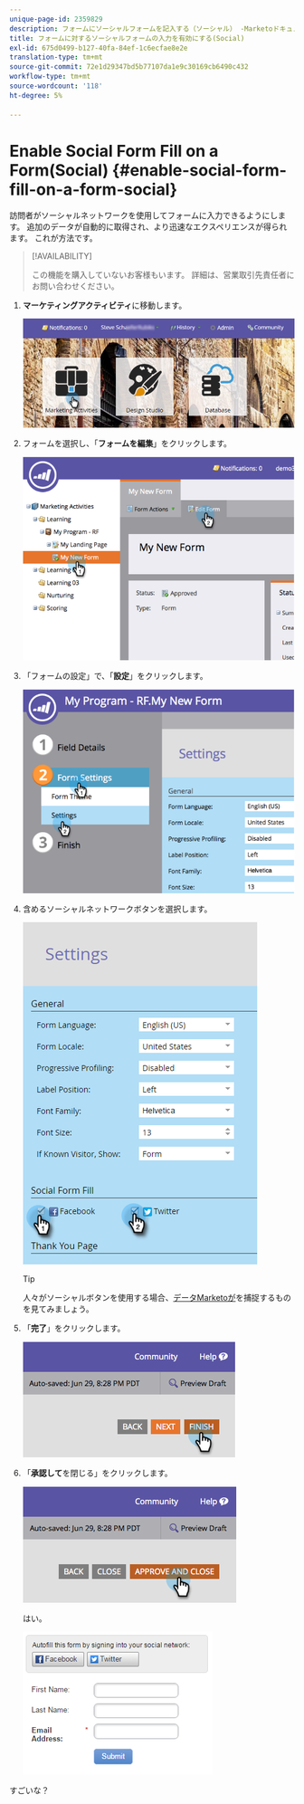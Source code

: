```yaml
---
unique-page-id: 2359829
description: フォームにソーシャルフォームを記入する（ソーシャル） -Marketoドキュメント — 製品ドキュメント
title: フォームに対するソーシャルフォームの入力を有効にする(Social)
exl-id: 675d0499-b127-40fa-84ef-1c6ecfae8e2e
translation-type: tm+mt
source-git-commit: 72e1d29347bd5b77107da1e9c30169cb6490c432
workflow-type: tm+mt
source-wordcount: '118'
ht-degree: 5%

---
```


# Enable Social Form Fill on a Form(Social) {#enable-social-form-fill-on-a-form-social}

訪問者がソーシャルネットワークを使用してフォームに入力できるようにします。 追加のデータが自動的に取得され、より迅速なエクスペリエンスが得られます。 これが方法です。

>[!AVAILABILITY]
>
>この機能を購入していないお客様もいます。  詳細は、営業取引先責任者にお問い合わせください。

1. **マーケティングアクティビティ**&#x200B;に移動します。

   ![](assets/login-marketing-activities-3.png)

1. フォームを選択し、「**フォームを編集**」をクリックします。

   ![](assets/image2014-9-15-16-3a35-3a54.png)

1. 「フォームの設定」で、「**設定**」をクリックします。

   ![](assets/image2014-9-15-16-3a36-3a4.png)

1. 含めるソーシャルネットワークボタンを選択します。

   ![](assets/image2016-4-28-16-3a38-3a58.png)

   >[!TIP]
   >
   >人々がソーシャルボタンを使用する場合、[データMarketoが](/help/marketo/product-docs/demand-generation/social/social-functions/manage-social-profile-data.md)を捕捉するものを見てみましょう。

1. 「**完了**」をクリックします。

   ![](assets/image2014-9-15-16-3a36-3a26.png)

1. 「**承認して**&#x200B;を閉じる」をクリックします。

   ![](assets/image2014-9-15-16-3a36-3a33.png)

   はい。

   ![](assets/image2016-4-28-16-3a45-3a58.png)

すごいな？
